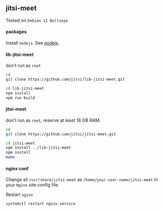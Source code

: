 ## jitsi-meet

Tested on `Debian 11 Bullseye`

#### packages

Install `nodejs`. See [nodejs](./nodejs).

#### lib-jitsi-meet

don't run as `root`

```bash
cd
git clone https://github.com/jitsi/lib-jitsi-meet.git

cd lib-jitsi-meet
npm install
npm run build
```

#### jitsi-meet

don't run as `root`, reserve at least 16 GB RAM.

```bash
cd
git clone https://github.com/jitsi/jitsi-meet.git

cd jitsi-meet
npm install ../lib-jitsi-meet
npm install
make
```

#### nginx conf

Change all `/usr/share/jitsi-meet` as `/home/your-user-name/jitsi-meet` in your
`Nginx` site config file.

Restart `nginx`

```bash
systemctl restart nginx.service
```
